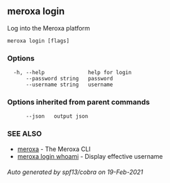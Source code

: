 ## meroxa login

Log into the Meroxa platform

```
meroxa login [flags]
```

### Options

```
  -h, --help              help for login
      --password string   password
      --username string   username
```

### Options inherited from parent commands

```
      --json   output json
```

### SEE ALSO

* [meroxa](meroxa.md)	 - The Meroxa CLI
* [meroxa login whoami](meroxa_login_whoami.md)	 - Display effective username

###### Auto generated by spf13/cobra on 19-Feb-2021
